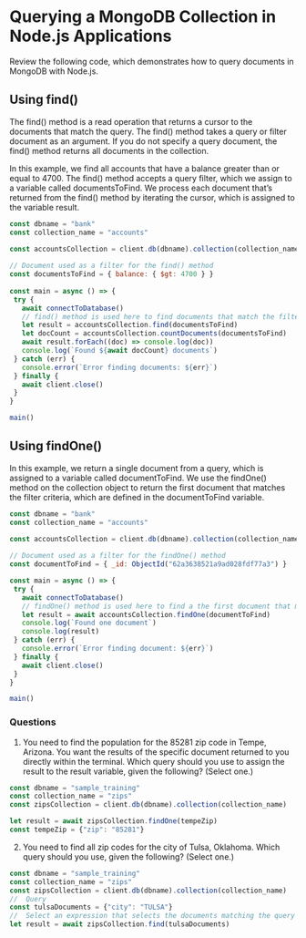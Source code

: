# Querying a MongoDB Collection in Node.js Applications

Review the following code, which demonstrates how to query documents in MongoDB with Node.js.
## Using find()

The find() method is a read operation that returns a cursor to the documents that match the query. The find() method takes a query or filter document as an argument. If you do not specify a query document, the find() method returns all documents in the collection.

In this example, we find all accounts that have a balance greater than or equal to 4700. The find() method accepts a query filter, which we assign to a variable called documentsToFind. We process each document that’s returned from the find() method by iterating the cursor, which is assigned to the variable result.
```js
const dbname = "bank"
const collection_name = "accounts"
 
const accountsCollection = client.db(dbname).collection(collection_name)

// Document used as a filter for the find() method
const documentsToFind = { balance: { $gt: 4700 } }
 
const main = async () => {
 try {
   await connectToDatabase()
   // find() method is used here to find documents that match the filter
   let result = accountsCollection.find(documentsToFind)
   let docCount = accountsCollection.countDocuments(documentsToFind)
   await result.forEach((doc) => console.log(doc))
   console.log(`Found ${await docCount} documents`)
 } catch (err) {
   console.error(`Error finding documents: ${err}`)
 } finally {
   await client.close()
 }
}

main()
```

## Using findOne()

In this example, we return a single document from a query, which is assigned to a variable called documentToFind. We use the findOne() method on the collection object to return the first document that matches the filter criteria, which are defined in the documentToFind variable.
```js
const dbname = "bank"
const collection_name = "accounts"
 
const accountsCollection = client.db(dbname).collection(collection_name)

// Document used as a filter for the findOne() method
const documentToFind = { _id: ObjectId("62a3638521a9ad028fdf77a3") }

const main = async () => {
 try {
   await connectToDatabase()
   // findOne() method is used here to find a the first document that matches the filter
   let result = await accountsCollection.findOne(documentToFind)
   console.log(`Found one document`)
   console.log(result)
 } catch (err) {
   console.error(`Error finding document: ${err}`)
 } finally {
   await client.close()
 }
}

main()
```

### Questions
1. You need to find the population for the 85281 zip code in Tempe, Arizona. You want the results of the specific document returned to you directly within the terminal. Which query should you use to assign the result to the result variable, given the following? (Select one.)
```js 
const dbname = "sample_training"
const collection_name = "zips"
const zipsCollection = client.db(dbname).collection(collection_name)

let result = await zipsCollection.findOne(tempeZip)
const tempeZip = {"zip": "85281"}
```

2. You need to find all zip codes for the city of Tulsa, Oklahoma. Which query should you use, given the following? (Select one.)
```js
const dbname = "sample_training"
const collection_name = "zips"
const zipsCollection = client.db(dbname).collection(collection_name)
//  Query
const tulsaDocuments = {"city": "TULSA"}
//  Select an expression that selects the documents matching the query constraint in the 'zips' collection.
let result = await zipsCollection.find(tulsaDocuments)
```


